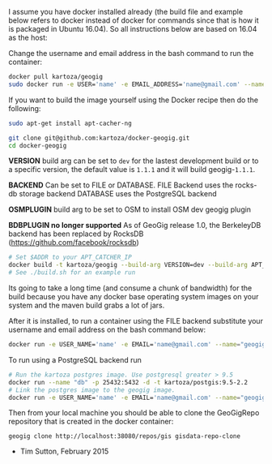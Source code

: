 I assume you have docker installed already (the build file and example below
refers to docker instead of docker for commands since that is how it is
packaged in Ubuntu 16.04). So all instructions below are based on 16.04 as the
host:

Change the username and email address in the bash command to run the container:

```bash
docker pull kartoza/geogig
sudo docker run -e USER='name' -e EMAIL_ADDRESS='name@gmail.com' --name="geogig" -p 38080:8182  -d  kartoza/geogig
```


If you want to build the image yourself using the Docker recipe then do the following:


```bash
sudo apt-get install apt-cacher-ng
```

```bash
git clone git@github.com:kartoza/docker-geogig.git
cd docker-geogig
```
**VERSION** build arg can be set to `dev` for the lastest
development build or to a specific version, the default
value is `1.1.1` and it will build geogig-`1.1.1`.

**BACKEND** Can be set to FILE or DATABASE.
FILE Backend uses the rocks-db storage backend
DATABASE uses the PostgreSQL backend

**OSMPLUGIN** build arg to be set to OSM to install OSM dev geogig plugin

**BDBPLUGIN no longer supported** As of GeoGig release 1.0, the BerkeleyDB backend has been replaced by RocksDB
(https://github.com/facebook/rocksdb)

```bash
# Set $ADDR to your APT_CATCHER_IP
docker build -t kartoza/geogig --build-arg VERSION=dev --build-arg APT_CATCHER_IP=$ADDR --build-arg BACKEND=FILE .
# See ./build.sh for an example run
```


Its going to take a long time (and consume a chunk of bandwidth) for the build
because you have any docker base operating system images on your system and the
maven build grabs a lot of jars.

After it is installed, to run a container using the FILE backend substitute your username and email address on the bash command below:

```bash
docker run -e USER_NAME='name' -e EMAIL='name@gmail.com' --name="geogig" -p 38080:8182  -d  kartoza/geogig
```

To run using a PostgreSQL backend run
```bash
# Run the kartoza postgres image. Use postgresql greater > 9.5
docker run --name "db" -p 25432:5432 -d -t kartoza/postgis:9.5-2.2
# Link the postgres image to the geogig image.
docker run -e USER_NAME='name' -e EMAIL='name@gmail.com' --name="geogig" -p 38080:8182  -d  kartoza/geogig
```
Then from your local machine you should be able to clone the GeoGigRepo
repository that is created in the docker container:

```
geogig clone http://localhost:38080/repos/gis gisdata-repo-clone
```


- Tim Sutton, February 2015
